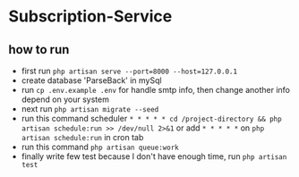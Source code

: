 # Subscription-Service

how to run
-

- first run `php artisan serve --port=8000 --host=127.0.0.1`
- create database 'ParseBack' in mySql
- run `cp .env.example .env` for handle smtp info, then change another info depend on your system
- next run `php artisan migrate --seed`
- run this command scheduler `* * * * * cd /project-directory && php artisan schedule:run >> /dev/null 2>&1` or
  add `* * * * *` on `php artisan schedule:run` in cron tab
- run this command `php artisan queue:work`
- finally write few test because I don't have enough time, run `php artisan test`
